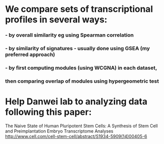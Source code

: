 # We compare sets of transcriptional profiles in several ways:
###    - by overall similarity eg using Spearman correlation
###    - by similarity of signatures - usually done using GSEA (my preferred approach)
###    - by first computing modules (using WCGNA) in each dataset,
###        then comparing overlap of modules using hypergeometric test

# Help Danwei lab to analyzing data following this paper: 
The Naive State of Human Pluripotent Stem Cells: A Synthesis of Stem Cell and Preimplantation Embryo Transcriptome Analyses
http://www.cell.com/cell-stem-cell/abstract/S1934-5909(14)00405-6

